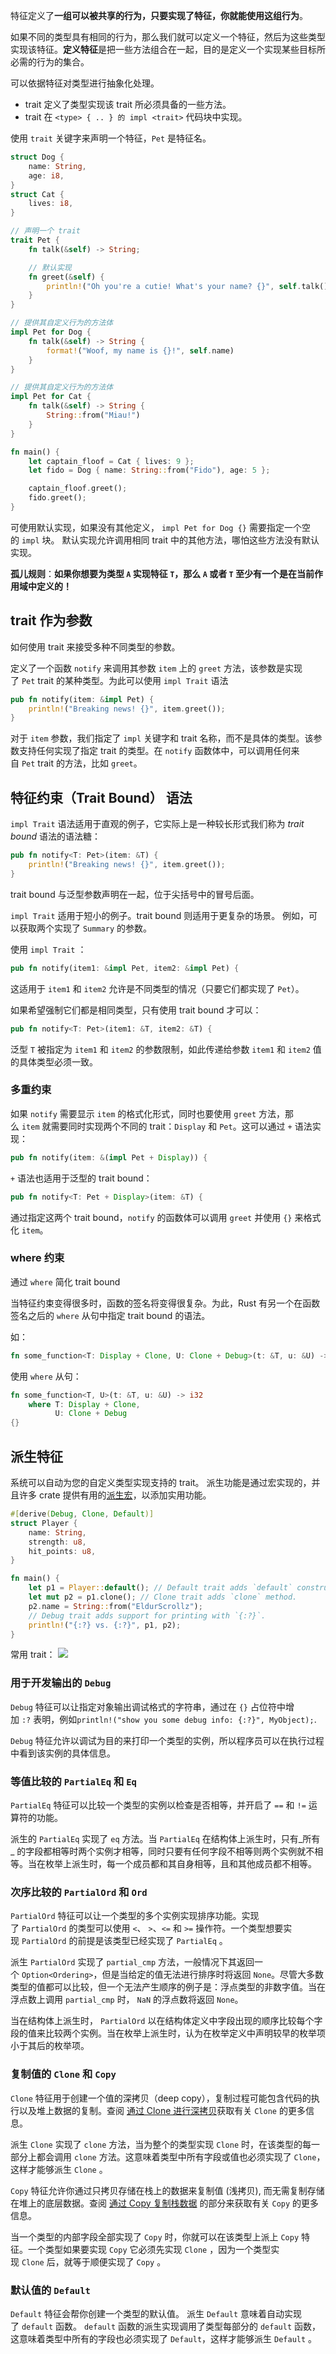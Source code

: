 特征定义了**一组可以被共享的行为，只要实现了特征，你就能使用这组行为**。

如果不同的类型具有相同的行为，那么我们就可以定义一个特征，然后为这些类型实现该特征。**定义特征**是把一些方法组合在一起，目的是定义一个实现某些目标所必需的行为的集合。

可以依据特征对类型进行抽象化处理。
- trait 定义了类型实现该 trait 所必须具备的一些方法。
- trait 在 `<type> { .. } 的 impl <trait>` 代码块中实现。

使用 `trait` 关键字来声明一个特征，`Pet` 是特征名。
```rust
struct Dog {
    name: String,
    age: i8,
}
struct Cat {
    lives: i8,
}

// 声明一个 trait
trait Pet {
    fn talk(&self) -> String;

	// 默认实现
    fn greet(&self) {
        println!("Oh you're a cutie! What's your name? {}", self.talk());
    }
}

// 提供其自定义行为的方法体
impl Pet for Dog {
    fn talk(&self) -> String {
        format!("Woof, my name is {}!", self.name)
    }
}

// 提供其自定义行为的方法体
impl Pet for Cat {
    fn talk(&self) -> String {
        String::from("Miau!")
    }
}

fn main() {
    let captain_floof = Cat { lives: 9 };
    let fido = Dog { name: String::from("Fido"), age: 5 };

    captain_floof.greet();
    fido.greet();
}
```

可使用默认实现，如果没有其他定义， `impl Pet for Dog {}` 需要指定一个空的 `impl` 块。
默认实现允许调用相同 trait 中的其他方法，哪怕这些方法没有默认实现。

**孤儿规则**：**如果你想要为类型 `A` 实现特征 `T`，那么 `A` 或者 `T` 至少有一个是在当前作用域中定义的！**
## trait 作为参数

如何使用 trait 来接受多种不同类型的参数。

定义了一个函数 `notify` 来调用其参数 `item` 上的 `greet` 方法，该参数是实现了 `Pet` trait 的某种类型。为此可以使用 `impl Trait` 语法

```rust
pub fn notify(item: &impl Pet) {
    println!("Breaking news! {}", item.greet());
}
```

对于 `item` 参数，我们指定了 `impl` 关键字和 trait 名称，而不是具体的类型。该参数支持任何实现了指定 trait 的类型。在 `notify` 函数体中，可以调用任何来自 `Pet` trait 的方法，比如 `greet`。

## 特征约束（Trait Bound） 语法

`impl Trait` 语法适用于直观的例子，它实际上是一种较长形式我们称为 *trait bound* 语法的语法糖：
```rust
pub fn notify<T: Pet>(item: &T) {
    println!("Breaking news! {}", item.greet());
}
```
trait bound 与泛型参数声明在一起，位于尖括号中的冒号后面。

`impl Trait` 适用于短小的例子。trait bound 则适用于更复杂的场景。
例如，可以获取两个实现了 `Summary` 的参数。

使用 `impl Trait` ：

```rust
pub fn notify(item1: &impl Pet, item2: &impl Pet) {
```

这适用于 `item1` 和 `item2` 允许是不同类型的情况（只要它们都实现了 `Pet`）。

如果希望强制它们都是相同类型，只有使用 trait bound 才可以：

```rust
pub fn notify<T: Pet>(item1: &T, item2: &T) {
```

泛型 `T` 被指定为 `item1` 和 `item2` 的参数限制，如此传递给参数 `item1` 和 `item2` 值的具体类型必须一致。

### 多重约束

如果 `notify` 需要显示 `item` 的格式化形式，同时也要使用 `greet` 方法，那么 `item` 就需要同时实现两个不同的 trait：`Display` 和 `Pet`。这可以通过 `+` 语法实现：

```rust
pub fn notify(item: &(impl Pet + Display)) {
```

`+` 语法也适用于泛型的 trait bound：

```rust
pub fn notify<T: Pet + Display>(item: &T) {
```

通过指定这两个 trait bound，`notify` 的函数体可以调用 `greet` 并使用 `{}` 来格式化 `item`。

### where 约束
通过 `where` 简化 trait bound

当特征约束变得很多时，函数的签名将变得很复杂。为此，Rust 有另一个在函数签名之后的 `where` 从句中指定 trait bound 的语法。

如：

```rust
fn some_function<T: Display + Clone, U: Clone + Debug>(t: &T, u: &U) -> i32 {}
```

使用 `where` 从句：

```rust
fn some_function<T, U>(t: &T, u: &U) -> i32
    where T: Display + Clone,
          U: Clone + Debug
{}
```
## 派生特征
系统可以自动为您的自定义类型实现支持的 trait。
派生功能是通过宏实现的，并且许多 crate 提供有用的[派生宏](宏.md)，以添加实用功能。
```rust
#[derive(Debug, Clone, Default)]
struct Player {
    name: String,
    strength: u8,
    hit_points: u8,
}

fn main() {
    let p1 = Player::default(); // Default trait adds `default` constructor.
    let mut p2 = p1.clone(); // Clone trait adds `clone` method.
    p2.name = String::from("EldurScrollz");
    // Debug trait adds support for printing with `{:?}`.
    println!("{:?} vs. {:?}", p1, p2);
}
```
常用 trait：
![](../images/Pasted%20image%2020241127111916.png)
### 用于开发输出的 `Debug`

`Debug` 特征可以让指定对象输出调试格式的字符串，通过在 `{}` 占位符中增加 `:?` 表明，例如`println!("show you some debug info: {:?}", MyObject);`.

`Debug` 特征允许以调试为目的来打印一个类型的实例，所以程序员可以在执行过程中看到该实例的具体信息。

### 等值比较的 `PartialEq` 和 `Eq`

`PartialEq` 特征可以比较一个类型的实例以检查是否相等，并开启了 `==` 和 `!=` 运算符的功能。

派生的 `PartialEq` 实现了 `eq` 方法。当 `PartialEq` 在结构体上派生时，只有_所有_ 的字段都相等时两个实例才相等，同时只要有任何字段不相等则两个实例就不相等。当在枚举上派生时，每一个成员都和其自身相等，且和其他成员都不相等。

### 次序比较的 `PartialOrd` 和 ` Ord `

`PartialOrd` 特征可以让一个类型的多个实例实现排序功能。实现了 `PartialOrd` 的类型可以使用 `<`、 `>`、`<=` 和 `>=` 操作符。一个类型想要实现 `PartialOrd` 的前提是该类型已经实现了 `PartialEq` 。

派生 `PartialOrd` 实现了 `partial_cmp` 方法，一般情况下其返回一个 `Option<Ordering>`，但是当给定的值无法进行排序时将返回 `None`。尽管大多数类型的值都可以比较，但一个无法产生顺序的例子是：浮点类型的非数字值。当在浮点数上调用 `partial_cmp` 时， `NaN` 的浮点数将返回 `None`。

当在结构体上派生时， `PartialOrd` 以在结构体定义中字段出现的顺序比较每个字段的值来比较两个实例。当在枚举上派生时，认为在枚举定义中声明较早的枚举项小于其后的枚举项。

### 复制值的 `Clone` 和 `Copy`

`Clone` 特征用于创建一个值的深拷贝（deep copy），复制过程可能包含代码的执行以及堆上数据的复制。查阅 [通过 Clone 进行深拷贝](https://course.rs/basic/ownership/ownership.html#%E5%85%8B%E9%9A%86%E6%B7%B1%E6%8B%B7%E8%B4%9D)获取有关 `Clone` 的更多信息。

派生 `Clone` 实现了 `clone` 方法，当为整个的类型实现 `Clone` 时，在该类型的每一部分上都会调用 `clone` 方法。这意味着类型中所有字段或值也必须实现了 `Clone`，这样才能够派生 `Clone` 。

`Copy` 特征允许你通过只拷贝存储在栈上的数据来复制值 (浅拷贝), 而无需复制存储在堆上的底层数据。查阅 [通过 Copy 复制栈数据](https://course.rs/basic/ownership/ownership.html#%E6%8B%B7%E8%B4%9D%E6%B5%85%E6%8B%B7%E8%B4%9D) 的部分来获取有关 `Copy` 的更多信息。

当一个类型的内部字段全部实现了 `Copy` 时，你就可以在该类型上派上 `Copy` 特征。一个类型如果要实现 `Copy` 它必须先实现 `Clone` ，因为一个类型实现 `Clone` 后，就等于顺便实现了 `Copy` 。
### 默认值的 `Default`

`Default` 特征会帮你创建一个类型的默认值。 派生 `Default` 意味着自动实现了 `default` 函数。 `default` 函数的派生实现调用了类型每部分的 `default` 函数，这意味着类型中所有的字段也必须实现了 `Default`，这样才能够派生 `Default` 。